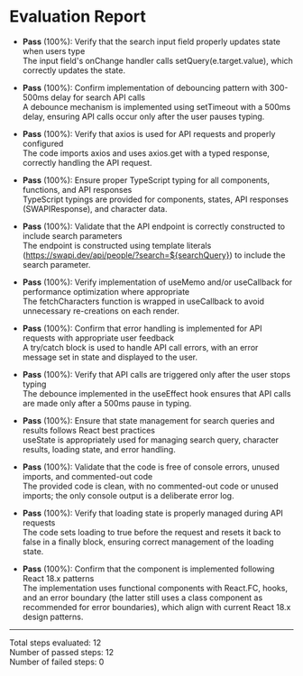 # Evaluation Report

- **Pass** (100%): Verify that the search input field properly updates state when users type  
  The input field's onChange handler calls setQuery(e.target.value), which correctly updates the state.

- **Pass** (100%): Confirm implementation of debouncing pattern with 300-500ms delay for search API calls  
  A debounce mechanism is implemented using setTimeout with a 500ms delay, ensuring API calls occur only after the user pauses typing.

- **Pass** (100%): Verify that axios is used for API requests and properly configured  
  The code imports axios and uses axios.get with a typed response, correctly handling the API request.

- **Pass** (100%): Ensure proper TypeScript typing for all components, functions, and API responses  
  TypeScript typings are provided for components, states, API responses (SWAPIResponse), and character data.

- **Pass** (100%): Validate that the API endpoint is correctly constructed to include search parameters  
  The endpoint is constructed using template literals (https://swapi.dev/api/people/?search=${searchQuery}) to include the search parameter.

- **Pass** (100%): Verify implementation of useMemo and/or useCallback for performance optimization where appropriate  
  The fetchCharacters function is wrapped in useCallback to avoid unnecessary re-creations on each render.

- **Pass** (100%): Confirm that error handling is implemented for API requests with appropriate user feedback  
  A try/catch block is used to handle API call errors, with an error message set in state and displayed to the user.

- **Pass** (100%): Verify that API calls are triggered only after the user stops typing  
  The debounce implemented in the useEffect hook ensures that API calls are made only after a 500ms pause in typing.

- **Pass** (100%): Ensure that state management for search queries and results follows React best practices  
  useState is appropriately used for managing search query, character results, loading state, and error handling.

- **Pass** (100%): Validate that the code is free of console errors, unused imports, and commented-out code  
  The provided code is clean, with no commented-out code or unused imports; the only console output is a deliberate error log.

- **Pass** (100%): Verify that loading state is properly managed during API requests  
  The code sets loading to true before the request and resets it back to false in a finally block, ensuring correct management of the loading state.

- **Pass** (100%): Confirm that the component is implemented following React 18.x patterns  
  The implementation uses functional components with React.FC, hooks, and an error boundary (the latter still uses a class component as recommended for error boundaries), which align with current React 18.x design patterns.

---

Total steps evaluated: 12  
Number of passed steps: 12  
Number of failed steps: 0